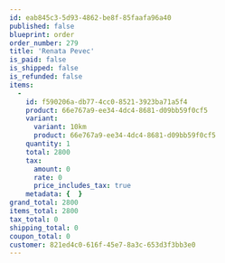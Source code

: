 ```yaml
---
id: eab845c3-5d93-4862-be8f-85faafa96a40
published: false
blueprint: order
order_number: 279
title: 'Renata Pevec'
is_paid: false
is_shipped: false
is_refunded: false
items:
  -
    id: f590206a-db77-4cc0-8521-3923ba71a5f4
    product: 66e767a9-ee34-4dc4-8681-d09bb59f0cf5
    variant:
      variant: 10km
      product: 66e767a9-ee34-4dc4-8681-d09bb59f0cf5
    quantity: 1
    total: 2800
    tax:
      amount: 0
      rate: 0
      price_includes_tax: true
    metadata: {  }
grand_total: 2800
items_total: 2800
tax_total: 0
shipping_total: 0
coupon_total: 0
customer: 821ed4c0-616f-45e7-8a3c-653d3f3bb3e0
---
```

